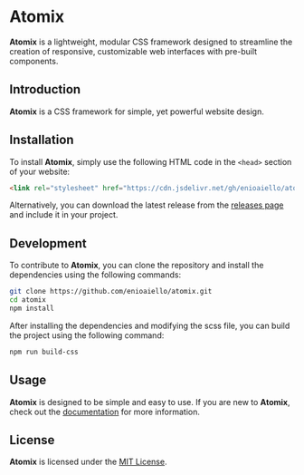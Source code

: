 # Atomix

**Atomix** is a lightweight, modular CSS framework designed to streamline the creation of responsive, customizable web interfaces with pre-built components.

## Introduction

**Atomix** is a CSS framework for simple, yet powerful website design.

## Installation

To install **Atomix**, simply use the following HTML code in the `<head>` section of your website:
    
```html
<link rel="stylesheet" href="https://cdn.jsdelivr.net/gh/enioaiello/atomix/dist/atomix.min.css">
```

Alternatively, you can download the latest release from the [releases page](https://github.com/enioaiello/atomix/releases) and include it in your project.

## Development

To contribute to **Atomix**, you can clone the repository and install the dependencies using the following commands:

```bash
git clone https://github.com/enioaiello/atomix.git
cd atomix
npm install
```

After installing the dependencies and modifying the scss file, you can build the project using the following command:

```bash
npm run build-css
```

## Usage

**Atomix** is designed to be simple and easy to use. If you are new to **Atomix**, check out the [documentation](https://github.com/enioaiello/atomix/wiki) for more information.

## License

**Atomix** is licensed under the [MIT License](LICENSE).